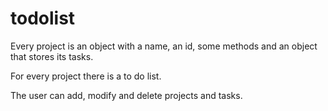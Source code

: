 # todolist

Every project is an object with a name, an id, some methods and an object that stores its tasks.

For every project there is a to do list.

The user can add, modify and delete projects and tasks.
